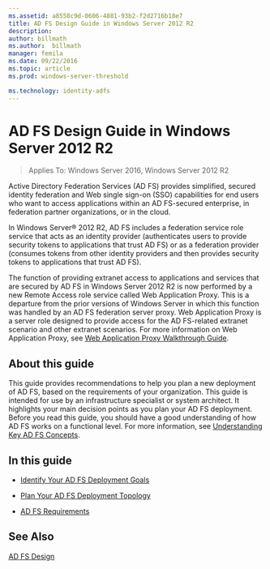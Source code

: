 ```yaml
---
ms.assetid: a8558c9d-0606-4881-93b2-f2d2716b18e7
title: AD FS Design Guide in Windows Server 2012 R2
description:
author: billmath
ms.author:  billmath
manager: femila
ms.date: 09/22/2016
ms.topic: article
ms.prod: windows-server-threshold

ms.technology: identity-adfs
---
```


# AD FS Design Guide in Windows Server 2012 R2

>Applies To: Windows Server 2016, Windows Server 2012 R2

Active Directory Federation Services \(AD FS\) provides simplified, secured identity federation and Web single sign\-on \(SSO\) capabilities for end users who want to access applications within an AD FS\-secured enterprise, in federation partner organizations, or in the cloud.  
  
In Windows Server® 2012 R2, AD FS includes a federation service role service that acts as an identity provider \(authenticates users to provide security tokens to applications that trust AD FS\) or as a federation provider \(consumes tokens from other identity providers and then provides security tokens to applications that trust AD FS\).  
  
The function of providing extranet access to applications and services that are secured by AD FS in Windows Server 2012 R2 is now performed by a new Remote Access role service called Web Application Proxy. This is a departure from the prior versions of Windows Server in which this function was handled by an AD FS federation server proxy. Web Application Proxy is a server role designed to provide access for the AD FS\-related extranet scenario and other extranet scenarios. For more information on Web Application Proxy, see [Web Application Proxy Walkthrough Guide](https://technet.microsoft.com/library/dn280944.aspx).  
  
## About this guide  
This guide provides recommendations to help you plan a new deployment of AD FS, based on the requirements of your organization. This guide is intended for use by an infrastructure specialist or system architect. It highlights your main decision points as you plan your AD FS deployment. Before you read this guide, you should have a good understanding of how AD FS works on a functional level. For more information, see [Understanding Key AD FS Concepts](../../ad-fs/technical-reference/Understanding-Key-AD-FS-Concepts.md).  
  
## In this guide  
  
-   [Identify Your AD FS Deployment Goals](Identify-Your-AD-FS-Deployment-Goals.md)  
  
-   [Plan Your AD FS Deployment Topology](Plan-Your-AD-FS-Deployment-Topology.md)  
  
-   [AD FS Requirements](AD-FS-Requirements.md)  
  
  
## See Also  
[AD FS Design](../../ad-fs/AD-FS-Design.md)  
  

